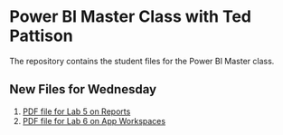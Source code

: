# Power BI Master Class with Ted Pattison
The repository contains the student files for the Power BI Master class.

## New Files for Wednesday
1. [PDF file for Lab 5 on Reports](https://github.com/CriticalPathTraining/PowerBiMasterClass/raw/master/Student/Modules/05_Reports/Lab.pdf)
1. [PDF file for Lab 6 on App Workspaces](https://github.com/CriticalPathTraining/PowerBiMasterClass/raw/master/Student/Modules/06_AppWorkspaces/Lab.pdf)
